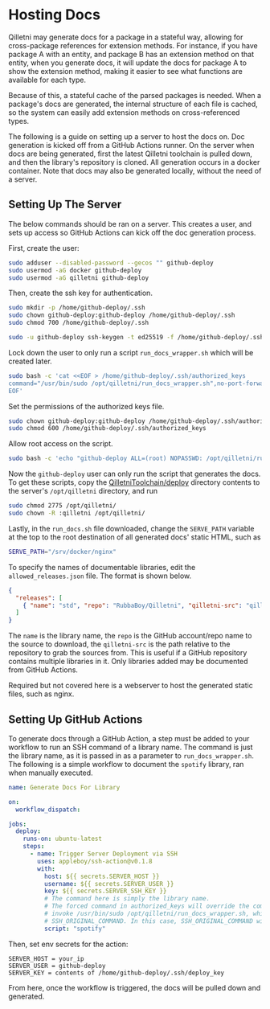 # Hosting Docs

Qilletni may generate docs for a package in a stateful way, allowing for cross-package references for extension methods. For instance, if you have package A with an entity, and package B has an extension method on that entity, when you generate docs, it will update the docs for package A to show the extension method, making it easier to see what functions are available for each type.

Because of this, a stateful cache of the parsed packages is needed. When a package's docs are generated, the internal structure of each file is cached, so the system can easily add extension methods on cross-referenced types.

The following is a guide on setting up a server to host the docs on. Doc generation is kicked off from a GitHub Actions runner. On the server when docs are being generated, first the latest Qilletni toolchain is pulled down, and then the library's repository is cloned. All generation occurs in a docker container. Note that docs may also be generated locally, without the need of a server.

## Setting Up The Server

The below commands should be ran on a server. This creates a user, and sets up access so GitHub Actions can kick off the doc generation process.

First, create the user:

```bash
sudo adduser --disabled-password --gecos "" github-deploy
sudo usermod -aG docker github-deploy
sudo usermod -aG qilletni github-deploy
```

Then, create the ssh key for authentication.

```bash
sudo mkdir -p /home/github-deploy/.ssh
sudo chown github-deploy:github-deploy /home/github-deploy/.ssh
sudo chmod 700 /home/github-deploy/.ssh
```

```bash
sudo -u github-deploy ssh-keygen -t ed25519 -f /home/github-deploy/.ssh/deploy_key -N ""
```

Lock down the user to only run a script `run_docs_wrapper.sh` which will be created later.

```bash
sudo bash -c 'cat <<EOF > /home/github-deploy/.ssh/authorized_keys
command="/usr/bin/sudo /opt/qilletni/run_docs_wrapper.sh",no-port-forwarding,no-X11-forwarding,no-agent-forwarding,no-pty $(cat /home/github-deploy/.ssh/deploy_key.pub)
EOF'
```

Set the permissions of the authorized keys file.

```bash
sudo chown github-deploy:github-deploy /home/github-deploy/.ssh/authorized_keys
sudo chmod 600 /home/github-deploy/.ssh/authorized_keys
```

Allow root access on the script.

```bash
sudo bash -c 'echo "github-deploy ALL=(root) NOPASSWD: /opt/qilletni/run_docs_wrapper.sh" >> /etc/sudoers.d/github-deploy'
```

Now the `github-deploy` user can only run the script that generates the docs. To get these scripts, copy the [QilletniToolchain/deploy](https://github.com/RubbaBoy/QilletniToolchain/tree/master/deploy) directory contents to the server's `/opt/qilletni` directory, and run

```bash
sudo chmod 2775 /opt/qilletni/
sudo chown -R :qilletni /opt/qilletni/
```

Lastly, in the `run_docs.sh` file downloaded, change the `SERVE_PATH` variable at the top to the root destination of all generated docs' static HTML, such as

```bash
SERVE_PATH="/srv/docker/nginx"
```

To specify the names of documentable libraries, edit the `allowed_releases.json` file. The format is shown below.

```json
{
  "releases": [
    { "name": "std", "repo": "RubbaBoy/Qilletni", "qilletni-src": "qilletni-std-lib/qilletni-src" }
  ]
}
```

The `name` is the library name, the `repo` is the GitHub account/repo name to the source to download, the `qilletni-src` is the path relative to the repository to grab the sources from. This is useful if a GitHub repository contains multiple libraries in it. Only libraries added may be documented from GitHub Actions.

Required but not covered here is a webserver to host the generated static files, such as nginx.

## Setting Up GitHub Actions

To generate docs through a GitHub Action, a step must be added to your workflow to run an SSH command of a library name. The command is just the library name, as it is passed in as a parameter to `run_docs_wrapper.sh`. The following is a simple workflow to document the `spotify` library, ran when manually executed.

```yml
name: Generate Docs For Library

on:
  workflow_dispatch:

jobs:
  deploy:
    runs-on: ubuntu-latest
    steps:
      - name: Trigger Server Deployment via SSH
        uses: appleboy/ssh-action@v0.1.8
        with:
          host: ${{ secrets.SERVER_HOST }}
          username: ${{ secrets.SERVER_USER }}
          key: ${{ secrets.SERVER_SSH_KEY }}
          # The command here is simply the library name.
          # The forced command in authorized_keys will override the command and
          # invoke /usr/bin/sudo /opt/qilletni/run_docs_wrapper.sh, which reads
          # SSH_ORIGINAL_COMMAND. In this case, SSH_ORIGINAL_COMMAND will be the library name.
          script: "spotify"

```

Then, set env secrets for the action:

```
SERVER_HOST = your_ip
SERVER_USER = github-deploy
SERVER_KEY = contents of /home/github-deploy/.ssh/deploy_key
```

From here, once the workflow is triggered, the docs will be pulled down and generated.
